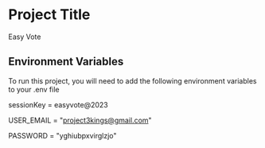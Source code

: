# Project Title

Easy Vote

## Environment Variables

To run this project, you will need to add the following environment variables to your .env file

sessionKey = easyvote@2023

USER_EMAIL = "project3kings@gmail.com"

PASSWORD = "yghiubpxvirglzjo"
